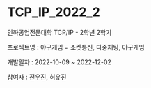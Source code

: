 # TCP_IP_2022_2
인하공업전문대학 TCP/IP - 2학년 2학기

프로젝트명 : 야구게임 = 소켓통신, 다중채팅, 야구게임

개발일자 : 2022-10-09 ~ 2022-12-02

참여자 : 전우진, 허유진
